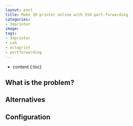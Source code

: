 ```yaml
---
layout: post
title: Make 3D-printer online with SSH port-forwarding
categories:
- 3dprinter
image:
tags:
- 3dprinter
- ssh
- octoprint
- portforwarding
---
```


* content
{:toc}

## What is the problem?

## Alternatives

## Configuration
